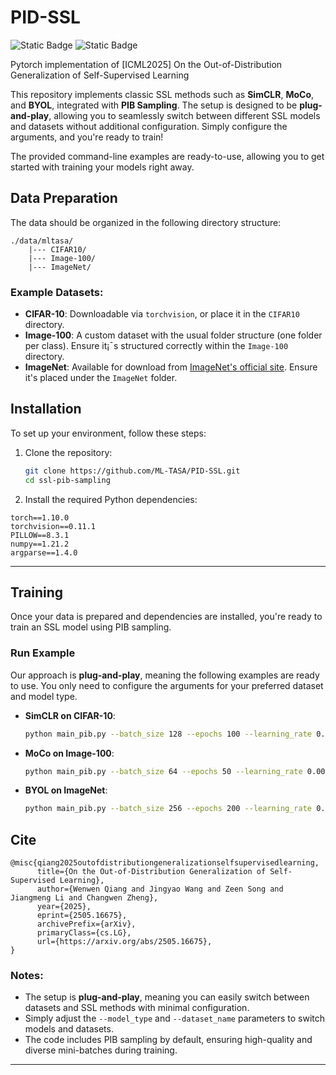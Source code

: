 # PID-SSL

![Static Badge](https://img.shields.io/badge/ICML25-yellow)
![Static Badge](https://img.shields.io/badge/to_be_continue-orange)

Pytorch implementation of [ICML2025] On the Out-of-Distribution Generalization of Self-Supervised Learning

This repository implements classic SSL methods such as **SimCLR**, **MoCo**, and **BYOL**, integrated with **PIB Sampling**. The setup is designed to be **plug-and-play**, allowing you to seamlessly switch between different SSL models and datasets without additional configuration. Simply configure the arguments, and you're ready to train!

The provided command-line examples are ready-to-use, allowing you to get started with training your models right away.


## Data Preparation

The data should be organized in the following directory structure:

```
./data/mltasa/
    |--- CIFAR10/
    |--- Image-100/
    |--- ImageNet/
```

### Example Datasets:

* **CIFAR-10**: Downloadable via `torchvision`, or place it in the `CIFAR10` directory.
* **Image-100**: A custom dataset with the usual folder structure (one folder per class). Ensure it¡¯s structured correctly within the `Image-100` directory.
* **ImageNet**: Available for download from [ImageNet's official site](http://www.image-net.org/download-images). Ensure it's placed under the `ImageNet` folder.



## Installation

To set up your environment, follow these steps:

1. Clone the repository:

   ```bash
   git clone https://github.com/ML-TASA/PID-SSL.git
   cd ssl-pib-sampling
   ```

2. Install the required Python dependencies:

```
torch==1.10.0
torchvision==0.11.1
PILLOW==8.3.1
numpy==1.21.2
argparse==1.4.0
```

---

## Training

Once your data is prepared and dependencies are installed, you're ready to train an SSL model using PIB sampling.

### Run Example

Our approach is **plug-and-play**, meaning the following examples are ready to use. You only need to configure the arguments for your preferred dataset and model type.

* **SimCLR on CIFAR-10**:

  ```bash
  python main_pib.py --batch_size 128 --epochs 100 --learning_rate 0.001 --model_type SimCLR --dataset_name CIFAR10 --data_dir ./data/mltasa
  ```

* **MoCo on Image-100**:

  ```bash
  python main_pib.py --batch_size 64 --epochs 50 --learning_rate 0.0005 --model_type MoCo --dataset_name Image-100 --data_dir ./data/mltasa
  ```

* **BYOL on ImageNet**:

  ```bash
  python main_pib.py --batch_size 256 --epochs 200 --learning_rate 0.0001 --model_type BYOL --dataset_name ImageNet --data_dir ./data/mltasa
  ```


## Cite

```
@misc{qiang2025outofdistributiongeneralizationselfsupervisedlearning,
      title={On the Out-of-Distribution Generalization of Self-Supervised Learning}, 
      author={Wenwen Qiang and Jingyao Wang and Zeen Song and Jiangmeng Li and Changwen Zheng},
      year={2025},
      eprint={2505.16675},
      archivePrefix={arXiv},
      primaryClass={cs.LG},
      url={https://arxiv.org/abs/2505.16675}, 
}
```


### Notes:

* The setup is **plug-and-play**, meaning you can easily switch between datasets and SSL methods with minimal configuration.
* Simply adjust the `--model_type` and `--dataset_name` parameters to switch models and datasets.
* The code includes PIB sampling by default, ensuring high-quality and diverse mini-batches during training.

---
